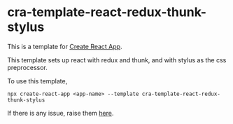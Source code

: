 # cra-template-react-redux-thunk-stylus

This is a template for [Create React App](https://github.com/facebook/create-react-app).

This template sets up react with redux and thunk, and with stylus as the css preprocessor.

To use this template,

`npx create-react-app <app-name> --template cra-template-react-redux-thunk-stylus`

If there is any issue, raise them [here](https://github.com/lokesh-007/cra-template-react-redux-thunk-stylus/issues).
